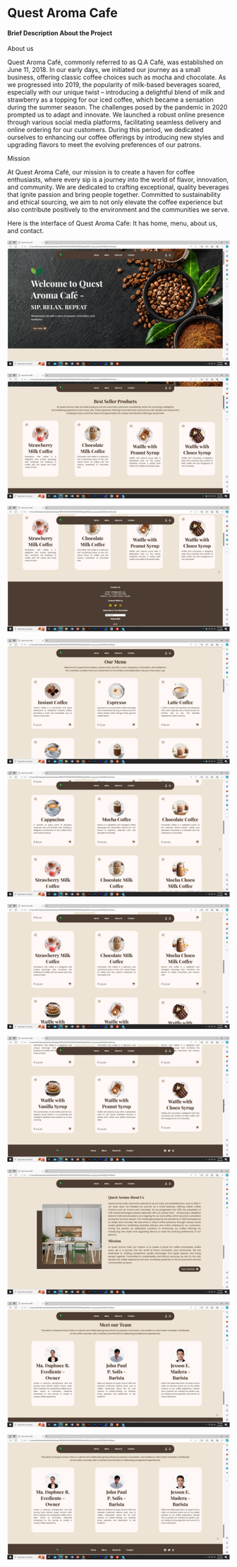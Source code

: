 # Quest Aroma Cafe

#### Brief Description About the Project

About us

Quest Aroma Café, commonly referred to as Q.A Café, was established on June 11, 2018. In our early days, we initiated our journey as a small business, offering classic coffee choices such as mocha and chocolate. As we progressed into 2019, the popularity of milk-based beverages soared, especially with our unique twist – introducing a delightful blend of milk and strawberry as a topping for our iced coffee, which became a sensation during the summer season. The challenges posed by the pandemic in 2020 prompted us to adapt and innovate. We launched a robust online presence through various social media platforms, facilitating seamless delivery and online ordering for our customers. During this period, we dedicated ourselves to enhancing our coffee offerings by introducing new styles and upgrading flavors to meet the evolving preferences of our patrons.

Mission 

At Quest Aroma Café, our mission is to create a haven for coffee enthusiasts, where every sip is a journey into the world of flavor, innovation, and community. We are dedicated to crafting exceptional, quality beverages that ignite passion and bring people together. Committed to sustainability and ethical sourcing, we aim to not only elevate the coffee experience but also contribute positively to the environment and the communities we serve.

Here is the interface of Quest Aroma Cafe: It has home, menu, about us, and contact. 


![Quest Aroma Cafe Image](img/interface1.png)

![Quest Aroma Cafe Image](img/interface2.png)

![Quest Aroma Cafe Image](img/interface3.png)

![Quest Aroma Cafe Image](img/interface4.png)

![Quest Aroma Cafe Image](img/interface5.png)

![Quest Aroma Cafe Image](img/interface6.png)

![Quest Aroma Cafe Image](img/interface7.png)

![Quest Aroma Cafe Image](img/interface8.png)

![Quest Aroma Cafe Image](img/interface9.png)

![Quest Aroma Cafe Image](img/interface10.png)

